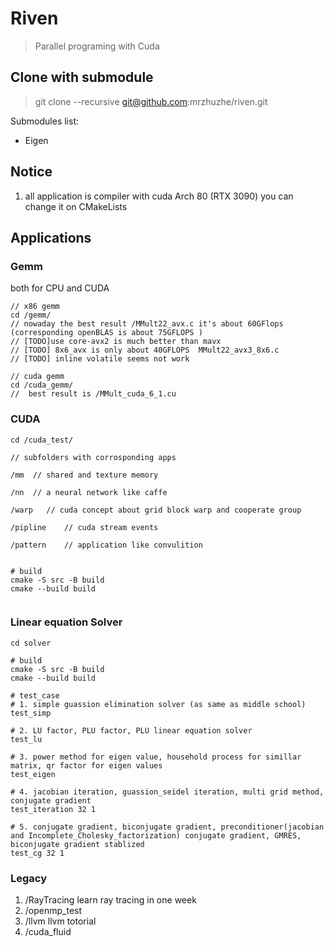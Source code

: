 # Riven 

> Parallel programing with Cuda

## Clone with submodule
> git clone --recursive git@github.com:mrzhuzhe/riven.git

Submodules list:

- Eigen

## Notice

1. all application is compiler with cuda Arch 80 (RTX 3090) you can change it on CMakeLists

## Applications
### Gemm

both for CPU and CUDA

```
// x86 gemm
cd /gemm/
// nowaday the best result /MMult22_avx.c it's about 60GFlops (corresponding openBLAS is about 75GFLOPS )
// [TODO]use core-avx2 is much better than mavx
// [TODO] 8x6_avx is only about 40GFLOPS  MMult22_avx3_8x6.c
// [TODO] inline volatile seems not work

// cuda gemm
cd /cuda_gemm/
//  best result is /MMult_cuda_6_1.cu 

```


### CUDA
```
cd /cuda_test/

// subfolders with corrosponding apps

/mm  // shared and texture memory

/nn  // a neural network like caffe

/warp   // cuda concept about grid block warp and cooperate group

/pipline    // cuda stream events 

/pattern    // application like convulition


# build
cmake -S src -B build
cmake --build build


```

### Linear equation Solver

```
cd solver

# build
cmake -S src -B build
cmake --build build

# test_case
# 1. simple guassion elimination solver (as same as middle school)
test_simp

# 2. LU factor, PLU factor, PLU linear equation solver 
test_lu

# 3. power method for eigen value, household process for simillar matrix, qr factor for eigen values
test_eigen

# 4. jacobian iteration, guassion_seidel iteration, multi grid method, conjugate gradient
test_iteration 32 1

# 5. conjugate gradient, biconjugate gradient, preconditioner(jacobian and Incomplete_Cholesky_factorization) conjugate gradient, GMRES, biconjugate gradient stablized
test_cg 32 1

```



### Legacy

1. /RayTracing learn ray tracing in one week
2. /openmp_test 
3. /llvm llvm totorial
3. /cuda_fluid 